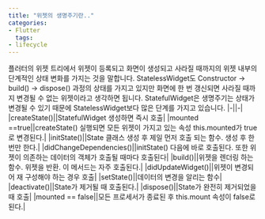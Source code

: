```yaml
---
title: "위젯의 생명주기란.."
categories:
- Flutter
  tags:
- lifecycle
---
```


플러터의 위젯 트리에서 위젯이 등록되고 화면이 생성되고 사라질 때까지의 위젯 내부의 단계적인 상태 변화를 가지는 것을 말합니다.
StatelessWidget도 Constructor -> build() -> dispose() 과정의 상태를 가지고 있지만
화면에 한 번 갱신되면 사라질 때까지 변경될 수 없는 위젯이라고 생각하면 됩니다.
StatefulWidget은 생명주기는 상태가 변경될 수  있기 때문에 StatelessWidget보다 많은 단계를 가지고 있습니다.
|-||-|
|createState()||StatefulWidget 생성하면 즉시 호출|
|mounted ==true||createState() 실행되면 모든 위젯이 가지고 있는 속성 this.mounted가 true로 변경된다.|
|initState()||State 클래스 생성 후 제일 먼저 호출 되는 함수. 생성 후 한번만 한다.|
|didChangeDependencies()||initState() 다음에 바로 호출된다. 또한 위젯이 의존하는 데이터의 객체가 호출될 때마다 호출된다|
|build()||위젯을 렌더링 하는 함수. 위젯을 반환. 이 메서드는 자주 호출된다.|
|didUpdateWidget()||위젯이 변경되어 재 구성해야 하는 경우 호출|
|setState()||데이터의 변경을 알리는 함수|
|deactivate()||State가 제거될 때 호출된다.|
|dispose()||State가 완전히 제거되었을 때 호출|
|mounted == false||모든 프로세서가 종료된 후 this.mount 속성이 false로 된다.|
